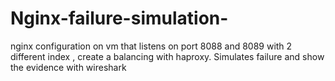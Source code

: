 # Nginx-failure-simulation-
nginx configuration on vm that listens on port 8088 and 8089 with 2 different index , create a balancing with haproxy.  Simulates failure and show the evidence with wireshark
